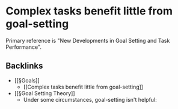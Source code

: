 # Complex tasks benefit little from goal-setting
Primary reference is "New Developments in Goal Setting and Task Performance".

<!-- #curiosity/researchable How might this fit into my use of goals/complice? -->

## Backlinks
* [[§Goals]]
	* [[Complex tasks benefit little from goal-setting]]
* [[§Goal Setting Theory]]
	* Under some circumstances, goal-setting isn't helpful:

<!-- {BearID:2CAAE9E7-40C4-4BB2-BA9B-B8C771EF7A7E-6590-00000CF1D4C64C28} -->
